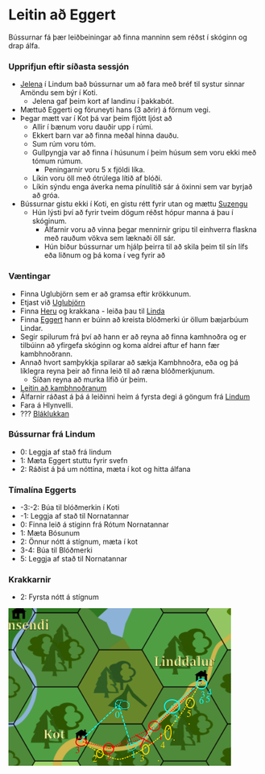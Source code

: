 # Leitin að Eggert
Bússurnar fá þær leiðbeiningar að finna manninn sem réðst í skóginn og drap 
álfa.

### Upprifjun eftir síðasta sessjón
- [Jelena](/npcs/jelena.md) í Lindum bað bússurnar um að fara með bréf til 
  systur sinnar Amöndu sem býr í Koti.
  - Jelena gaf þeim kort af landinu í þakkabót.
- Mættuð Eggerti og föruneyti hans (3 aðrir) á förnum vegi.
- Þegar mætt var í Kot þá var þeim fljótt ljóst að
  - Allir í bænum voru dauðir upp í rúmi.
  - Ekkert barn var að finna meðal hinna dauðu.
  - Sum rúm voru tóm.
  - Gullpyngja var að finna í húsunum í þeim húsum sem voru ekki með tómum 
    rúmum.
    - Peningarnir voru 5 x fjöldi líka.
  - Líkin voru öll með ótrúlega lítið af blóði.
  - Líkin sýndu enga áverka nema pínulítið sár á öxinni sem var byrjað að gróa.
- Bússurnar gistu ekki í Koti, en gistu rétt fyrir utan og mættu [Suzengu](
  /npcs/suzenga.md)
  - Hún lýsti því að fyrir tveim dögum réðst hópur manna á þau í skóginum.
    - Álfarnir voru að vinna þegar mennirnir gripu til einhverra flaskna með
      rauðum vökva sem læknaði öll sár. 
    - Hún biður bússurnar um hjálp þeirra til að skila þeim til sín lífs eða 
      liðnum og þá koma í veg fyrir að 

### Væntingar
- Finna Uglubjörn sem er að gramsa eftir krökkunum.
- Etjast við [Uglubjörn](https://www.dndbeyond.com/monsters/owlbear)
- Finna [Heru](/npcs/hera.md) og krakkana - leiða þau til [Linda](
  /world/locations/lindir.md)
- Finna [Eggert](/npcs/eggert.md) hann er búinn að kreista blóðmerki úr öllum
  bæjarbúum Lindar.
- Segir spilurum frá því að hann er að reyna að finna kamhnoðra og er tilbúinn 
  að yfirgefa skóginn og koma aldrei aftur ef hann fær kambhnoðrann.
- Annað hvort samþykkja spilarar að sækja Kambhnoðra, eða og þá líklegra 
  reyna þeir að finna leið til að ræna blóðmerkjunum.
  - Síðan reyna að murka lífið úr þeim.
- [Leitin að kambhnoðranum](/encounters/kambhnodri.md)
- Álfarnir ráðast á þá á leiðinni heim á fyrsta degi á göngum frá [Lindum](
  /world/locations/lindir.md)
- Fara á Hlynvelli.
- ??? [Bláklukkan](/encounters/blaklukka.md)

### Bússurnar frá Lindum
- 0: Leggja af stað frá lindum
- 1: Mæta Eggert stuttu fyrir svefn
- 2: Ráðist á þá um nóttina, mæta í kot og hitta álfana

### Tímalína Eggerts
- -3:-2: Búa til blóðmerkin í Koti
- -1: Leggja af stað til Nornatannar
- 0: Finna leið á stiginn frá Rótum Nornatannar
- 1: Mæta Bósunum
- 2: Önnur nótt á stígnum, mæta í kot
- 3-4: Búa til Blóðmerki
- 5: Leggja af stað til Nornatannar

### Krakkarnir
- 2: Fyrsta nótt á stígnum

![Ferðir](03_ferdir.png)

